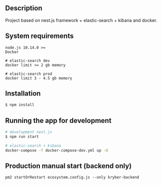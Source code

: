 ## Description

Project based on nest.js framework + elastic-search + kibana and docker.

## System requirements

```
node.js 10.14.0 >=
Docker

# elastic-search dev
docker limit <= 2 gb memory

# elastic-search prod
docker limit 3 - 4.5 gb memory

```


## Installation

```bash
$ npm install
```

## Running the app for development

```bash
# development nest.js
$ npm run start

# elastic-search + kibana
docker-compose -f docker-compose-dev.yml up -d
```

## Production manual start (backend only)

`pm2 startOrRestart ecosystem.config.js --only kryber-backend`
